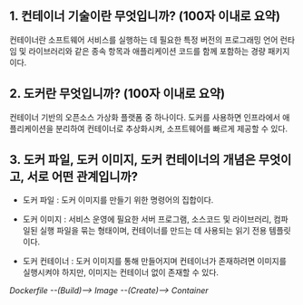 ## 1. 컨테이너 기술이란 무엇입니까? (100자 이내로 요약)

컨테이너란 소프트웨어 서비스를 실행하는 데 필요한 특정 버전의 프로그래밍 언어 런타임 및 라이브러리와 같은 종속 항목과 애플리케이션 코드를 함께 포함하는 경량 패키지이다.

## 2. 도커란 무엇입니까? (100자 이내로 요약)

컨테이너 기반의 오픈소스 가상화 플랫폼 중 하나이다. 도커를 사용하면 인프라에서 애플리케이션을 분리하여 컨테이너로 추상화시켜, 소프트웨어를 빠르게 제공할 수 있다.


## 3. 도커 파일, 도커 이미지, 도커 컨테이너의 개념은 무엇이고, 서로 어떤 관계입니까?

- 도커 파일 : 도커 이미지를 만들기 위한 명령어의 집합이다.

- 도커 이미지 : 서비스 운영에 필요한 서버 프로그램, 소스코드 및 라이브러리, 컴파일된 실행 파일을 묶는 형태이며, 컨테이너를 만드는 데 사용되는 읽기 전용 템플릿이다.

- 도커 컨테이너 : 도커 이미지를 통해 만들어지며 컨테이너가 존재하려면 이미지를 실행시켜야 하지만, 이미지는 컨테이너 없이 존재할 수 있다.

*Dockerfile --(Build)--> Image --(Create)--> Container*